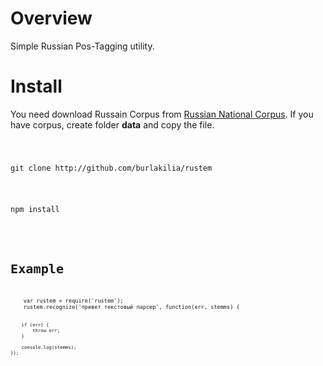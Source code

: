 # Overview
Simple Russian Pos-Tagging utility.

# Install
You need download Russain Corpus from [Russian National Corpus](http://www.ruscorpora.ru).
If you have corpus, create folder <b>data</b> and copy the file.

<code>
    <p>git clone http://github.com/burlakilia/rustem</p>
    <p>npm install</p>
<code>

# Example
<code>
    var rustem = require('rustem');
    rustem.recognize('привет текстовый парсер', function(err, stemms) {

        if (err) {
            throw err;
        }

        console.log(stemms);
    });
</code>

